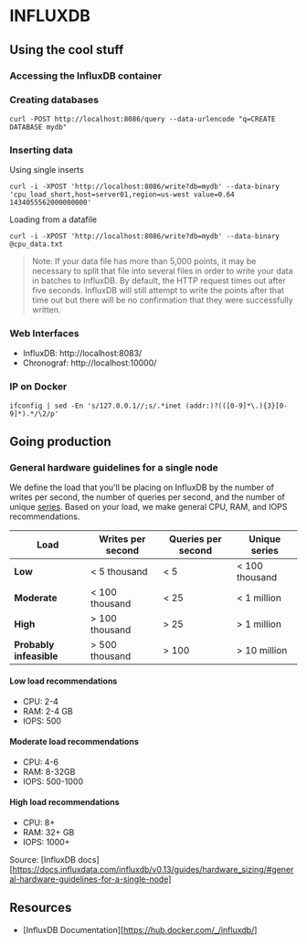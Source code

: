 INFLUXDB
========

## Using the cool stuff

### Accessing the InfluxDB container



### Creating databases

    curl -POST http://localhost:8086/query --data-urlencode "q=CREATE DATABASE mydb"

### Inserting data

Using single inserts

    curl -i -XPOST 'http://localhost:8086/write?db=mydb' --data-binary 'cpu_load_short,host=server01,region=us-west value=0.64 1434055562000000000'

Loading from a datafile

    curl -i -XPOST 'http://localhost:8086/write?db=mydb' --data-binary @cpu_data.txt

> Note: If your data file has more than 5,000 points, it may be necessary to split that file into several files in order to write your data in batches to InfluxDB. By default, the HTTP request times out after five seconds. InfluxDB will still attempt to write the points after that time out but there will be no confirmation that they were successfully written.

### Web Interfaces

- InfluxDB: http://localhost:8083/
- Chronograf: http://localhost:10000/

### IP on Docker

    ifconfig | sed -En 's/127.0.0.1//;s/.*inet (addr:)?(([0-9]*\.){3}[0-9]*).*/\2/p'

## Going production

### General hardware guidelines for a single node

We define the load that you'll be placing on InfluxDB by the number of writes per second, the number of queries per second, and the number of unique [series](/influxdb/v0.13/concepts/glossary/#series). Based on your load, we make general CPU, RAM, and IOPS recommendations.

| Load         | Writes per second  | Queries per second | Unique series |
|--------------|----------------|----------------|---------------|
|  **Low**         |  < 5 thousand         |  < 5           |  < 100 thousand         |
|  **Moderate**    |  < 100 thousand        |  < 25          |  < 1 million        |
|  **High**        |  > 100 thousand        |  > 25          |  > 1 million        |
| **Probably infeasible**  |  > 500 thousand        |  > 100         |  > 10 million       |


#### Low load recommendations
* CPU: 2-4   
* RAM: 2-4 GB   
* IOPS: 500   

#### Moderate load recommendations
* CPU: 4-6  
* RAM: 8-32GB  
* IOPS: 500-1000  

#### High load recommendations
* CPU: 8+  
* RAM: 32+ GB  
* IOPS: 1000+  

Source: [InfluxDB docs][https://docs.influxdata.com/influxdb/v0.13/guides/hardware_sizing/#general-hardware-guidelines-for-a-single-node]

## Resources

- [InfluxDB Documentation][https://hub.docker.com/_/influxdb/]

